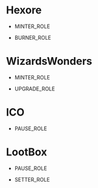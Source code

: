 
<!--
Please fill in the corresponding permission address according to different contracts.
if your want to add Role pls add to contracts
-->

# Hexore  
* MINTER_ROLE
<!--MINTER_ROLE
Minter role is Hexore contract role who can mint Hexore,
function mint(address to, uint256 amount) public onlyMinter 
 -->
* BURNER_ROLE
<!--BURNER_ROLE
burner role is Hexore contract role who can burn Hexore,
function burn(address to, uint256 amount) public onlyBurner
 -->
# WizardsWonders
* MINTER_ROLE
<!--BURNER_ROLE
burner role is WizardsWonders contract role who can Mint WizardsWonders NFT Car,
function safeMint(
        address to_, 
        string memory  tokenHash_,
        string memory Series_,
        string memory Type_,
        string memory Rarity_,
        string memory Faction_,
        uint256  PointValue_,
        bool OP_
        ) public onlyMinter
function batchSafeMint(
        address[] memory tos_, 
        string[] memory  tokenHashs_,
        string[] memory Seriess_,
        string[] memory Types_,
        string[] memory Raritys_,
        string[] memory Factions_,
        uint256[] memory PointValues_,
        bool[] memory OPs_
    ) public onlyMinter{
        uint256 len = tos_.length-1;
        for(uint256 i=0; i<=len; i++){
            mint(
                tos_[i],
                tokenHashs_[i],
                Seriess_[i],
                Types_[i],
                Raritys_[i],
                Factions_[i],
                PointValues_[i],
                OPs_[i]
        );
        }
    }

 -->
* UPGRADE_ROLE
<!--UPGRADE_ROLE
Upgrade role is WizardsWonders contract role who can upgrade WizardsWonders NFT Raity ,
function changeCardRarity(uint256 tokenId_, RarityType rarityUpgrade_) public onlyUpgrade
 -->


# ICO
* PAUSE_ROLE
<!--PAUSE_ROLE
PAUSE role is ICO contract role who can Pause All contract,
 -->

# LootBox
* PAUSE_ROLE
<!--PAUSE_ROLE
PAUSE role is LootBox contract role who can pause or unpause All contract,
whenNotPaused
 -->
* SETTER_ROLE
<!--PAUSE_ROLE
PAUSE role is LootBox contract role who can pause or unpause All contract,
function setFeeTo(address _feeTo) public onlySetter
function setPrice(uint256 _price) public onlySetter
function setBootBoxList(
        LootBoxListS[] memory _lootLists
    ) public onlySetter
function changeBootBoxListInfo(
        uint256 _index,
        LootBoxListS memory _lootList
    ) public onlySetter
 -->

